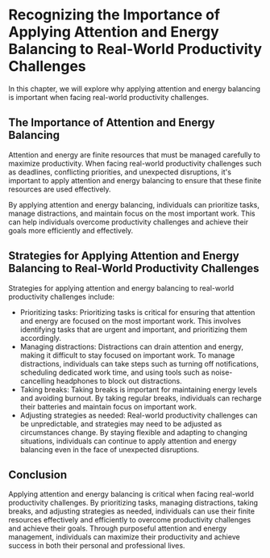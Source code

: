 # Recognizing the Importance of Applying Attention and Energy Balancing to Real-World Productivity Challenges

In this chapter, we will explore why applying attention and energy balancing is important when facing real-world productivity challenges.

The Importance of Attention and Energy Balancing
------------------------------------------------

Attention and energy are finite resources that must be managed carefully to maximize productivity. When facing real-world productivity challenges such as deadlines, conflicting priorities, and unexpected disruptions, it's important to apply attention and energy balancing to ensure that these finite resources are used effectively.

By applying attention and energy balancing, individuals can prioritize tasks, manage distractions, and maintain focus on the most important work. This can help individuals overcome productivity challenges and achieve their goals more efficiently and effectively.

Strategies for Applying Attention and Energy Balancing to Real-World Productivity Challenges
--------------------------------------------------------------------------------------------

Strategies for applying attention and energy balancing to real-world productivity challenges include:

* Prioritizing tasks: Prioritizing tasks is critical for ensuring that attention and energy are focused on the most important work. This involves identifying tasks that are urgent and important, and prioritizing them accordingly.
* Managing distractions: Distractions can drain attention and energy, making it difficult to stay focused on important work. To manage distractions, individuals can take steps such as turning off notifications, scheduling dedicated work time, and using tools such as noise-cancelling headphones to block out distractions.
* Taking breaks: Taking breaks is important for maintaining energy levels and avoiding burnout. By taking regular breaks, individuals can recharge their batteries and maintain focus on important work.
* Adjusting strategies as needed: Real-world productivity challenges can be unpredictable, and strategies may need to be adjusted as circumstances change. By staying flexible and adapting to changing situations, individuals can continue to apply attention and energy balancing even in the face of unexpected disruptions.

Conclusion
----------

Applying attention and energy balancing is critical when facing real-world productivity challenges. By prioritizing tasks, managing distractions, taking breaks, and adjusting strategies as needed, individuals can use their finite resources effectively and efficiently to overcome productivity challenges and achieve their goals. Through purposeful attention and energy management, individuals can maximize their productivity and achieve success in both their personal and professional lives.
